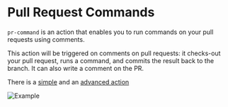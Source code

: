 # Pull Request Commands

`pr-command` is an action that enables you to run commands on your pull requests using comments.

This action will be triggered on comments on pull requests: it checks-out your pull request, runs a command, and commits the result back to the branch. It can also write a comment on the PR.

There is a [simple](simple/README.md) and an [advanced action](advanced/README.md)

![Example](https://user-images.githubusercontent.com/25243461/150767980-d6c82e0a-e8a6-4e9e-8e29-07a2133ee65c.png)
